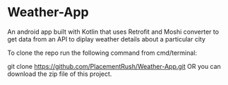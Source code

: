 # Weather-App

An android app built with Kotlin that uses Retrofit and Moshi converter to get data from an API to diplay weather details about a particular city

To clone the repo run the following command from cmd/terminal:

git clone https://github.com/PlacementRush/Weather-App.git OR you can download the zip file of this project.
